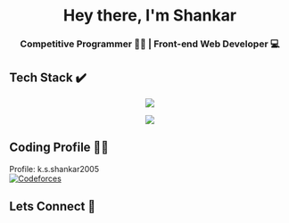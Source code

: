 <h1 align="center">Hey there, I'm Shankar</h1>
<h3 align="center">Competitive Programmer 👨‍💻 | Front-end Web Developer 💻</h3>

## Tech Stack ✔️
<div align="center">
  <p align="center">
    <a href="https://skillicons.dev">
      <img src="https://skillicons.dev/icons?i=python,c,java" />
    </a>
  </p>
  
  <p align="center">
    <a href="https://skillicons.dev">
      <img src="https://skillicons.dev/icons?i=html,css,js" />
    </a>
  </p>
</div>

## Coding Profile 👨‍💻
Profile: k.s.shankar2005 <br>
[![Codeforces](https://codeforces-readme-stats.vercel.app/api/badge?username=k.s.shankar2005)](https://codeforces.com/profile/k.s.shankar2005)

## Lets Connect 🤝

<!--
**Shankar20052005/Shankar20052005** is a ✨ _special_ ✨ repository because its `README.md` (this file) appears on your GitHub profile.

Here are some ideas to get you started:

- 🔭 I’m currently working on ...
- 🌱 I’m currently learning ...
- 👯 I’m looking to collaborate on ...
- 🤔 I’m looking for help with ...
- 💬 Ask me about ...
- 📫 How to reach me: ...
- 😄 Pronouns: ...
- ⚡ Fun fact: ...
-->
